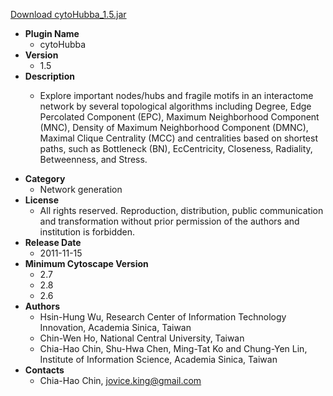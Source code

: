 <a href="cytoHubba_1.5.jar">Download cytoHubba_1.5.jar</a>

* __Plugin Name__
  * cytoHubba
* __Version__
  * 1.5
* __Description__
  * <p>Explore important nodes/hubs and fragile motifs in an interactome network by several topological algorithms including Degree, Edge Percolated Component (EPC), Maximum Neighborhood Component (MNC), Density of Maximum Neighborhood Component (DMNC), Maximal Clique Centrality (MCC) and centralities based on shortest paths, such as Bottleneck (BN), EcCentricity, Closeness, Radiality, Betweenness, and Stress.</p>
* __Category__
  * Network generation
* __License__
  * All rights reserved. Reproduction, distribution, public communication and transformation without prior permission of the authors and institution is forbidden.
* __Release Date__
  * 2011-11-15
* __Minimum Cytoscape Version__
  * 2.7
  * 2.8
  * 2.6
* __Authors__
  *  Hsin-Hung Wu,  Research Center of Information Technology Innovation, Academia Sinica, Taiwan
  *  Chin-Wen Ho,  National Central University, Taiwan
  * Chia-Hao Chin, Shu-Hwa Chen, Ming-Tat Ko and Chung-Yen Lin,  Institute of Information Science, Academia Sinica, Taiwan
* __Contacts__
  * Chia-Hao Chin, jovice.king@gmail.com
